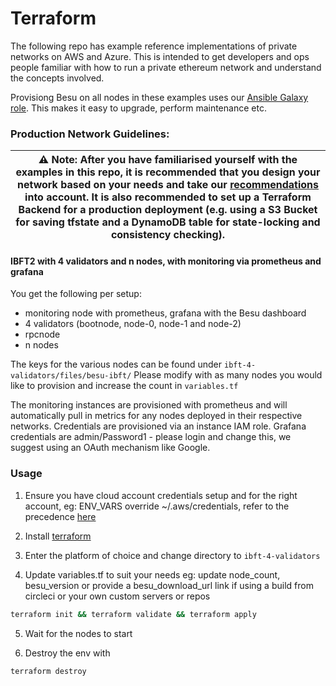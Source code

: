 # Terraform

The following repo has example reference implementations of private networks on AWS and Azure. This is intended to get developers and ops people familiar with how to run a private ethereum network and understand the concepts involved.

Provisiong Besu on all nodes in these examples uses our [Ansible Galaxy role](https://galaxy.ansible.com/pegasyseng/hyperledger_besu). This makes it easy to upgrade, perform maintenance etc.

### Production Network Guidelines:

| ⚠️ **Note**: After you have familiarised yourself with the examples in this repo, it is recommended that you design your network based on your needs and take our [recommendations](https://besu.hyperledger.org/en/stable/HowTo/Deploy/Cloud/) into account. It is also recommended to set up a Terraform Backend for a production deployment (e.g. using a S3 Bucket for saving tfstate and a DynamoDB table for state-locking and consistency checking). |
| ----------------------------------------------------------------------------------------------------------------------------------------------------------------------------------------------------------------------------------------------------------------------------------------------------------------------------------------------------------------------------------------------------------------------------------------------------------- |

#### IBFT2 with 4 validators and n nodes, with monitoring via prometheus and grafana

You get the following per setup:

- monitoring node with prometheus, grafana with the Besu dashboard
- 4 validators (bootnode, node-0, node-1 and node-2)
- rpcnode
- n nodes

The keys for the various nodes can be found under `ibft-4-validators/files/besu-ibft/` Please modify with as many nodes you would like to provision and increase the count in `variables.tf`

The monitoring instances are provisioned with prometheus and will automatically pull in metrics for any nodes deployed in their respective networks. Credentials are provisioned via an instance IAM role.
Grafana credentials are admin/Password1 - please login and change this, we suggest using an OAuth mechanism like Google.

### Usage

1. Ensure you have cloud account credentials setup and for the right account, eg: ENV_VARS override ~/.aws/credentials, refer to the precedence [here](https://docs.aws.amazon.com/cli/latest/userguide/cli-configure-envvars.html)

2. Install [terraform](https://learn.hashicorp.com/terraform/getting-started/install.html)

3. Enter the platform of choice and change directory to `ibft-4-validators`

4. Update variables.tf to suit your needs
   eg: update node_count, besu_version or provide a besu_download_url link if using a build from circleci or your own custom servers or repos

```bash
terraform init && terraform validate && terraform apply
```

5. Wait for the nodes to start

6. Destroy the env with

```bash
terraform destroy
```
